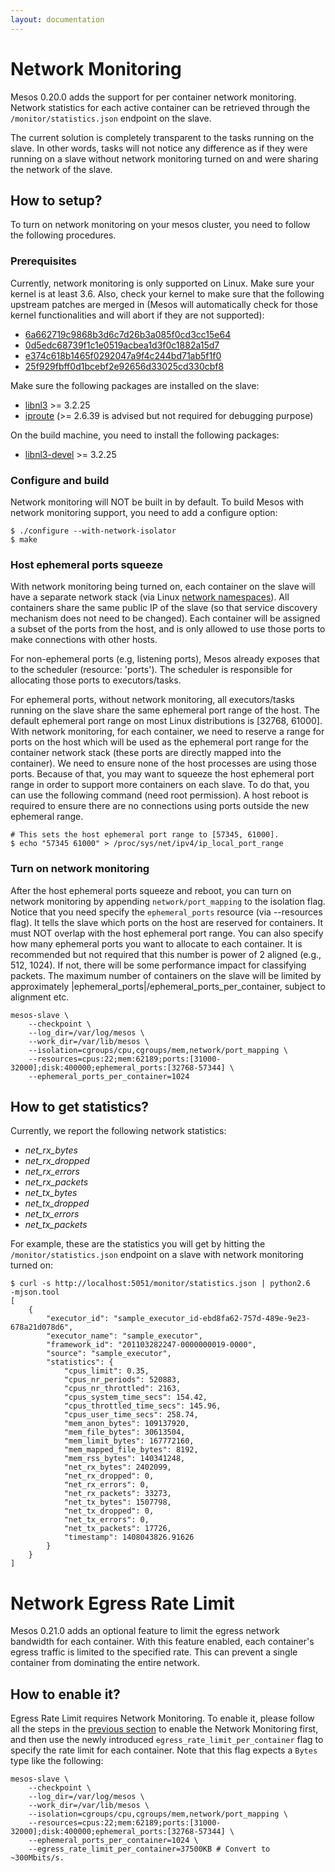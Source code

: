 ```yaml
---
layout: documentation
---
```


# Network Monitoring

Mesos 0.20.0 adds the support for per container network monitoring. Network statistics for each active container can be retrieved through the `/monitor/statistics.json` endpoint on the slave.

The current solution is completely transparent to the tasks running on the slave. In other words, tasks will not notice any difference as if they were running on a slave without network monitoring turned on and were sharing the network of the slave.

## How to setup?

To turn on network monitoring on your mesos cluster, you need to follow the following procedures.

### Prerequisites

Currently, network monitoring is only supported on Linux. Make sure your kernel is at least 3.6. Also, check your kernel to make sure that the following upstream patches are merged in (Mesos will automatically check for those kernel functionalities and will abort if they are not supported):

* [6a662719c9868b3d6c7d26b3a085f0cd3cc15e64](https://github.com/torvalds/linux/commit/6a662719c9868b3d6c7d26b3a085f0cd3cc15e64)
* [0d5edc68739f1c1e0519acbea1d3f0c1882a15d7](https://github.com/torvalds/linux/commit/0d5edc68739f1c1e0519acbea1d3f0c1882a15d7)
* [e374c618b1465f0292047a9f4c244bd71ab5f1f0](https://github.com/torvalds/linux/commit/e374c618b1465f0292047a9f4c244bd71ab5f1f0)
* [25f929fbff0d1bcebf2e92656d33025cd330cbf8](https://github.com/torvalds/linux/commit/25f929fbff0d1bcebf2e92656d33025cd330cbf8)

Make sure the following packages are installed on the slave:

* [libnl3](http://www.infradead.org/~tgr/libnl/) >= 3.2.25
* [iproute](http://www.linuxfoundation.org/collaborate/workgroups/networking/iproute2) (>= 2.6.39 is advised but not required for debugging purpose)

On the build machine, you need to install the following packages:

* [libnl3-devel](http://www.infradead.org/~tgr/libnl/) >= 3.2.25

### Configure and build

Network monitoring will NOT be built in by default. To build Mesos with network monitoring support, you need to add a configure option:

```
$ ./configure --with-network-isolator
$ make
```

### Host ephemeral ports squeeze

With network monitoring being turned on, each container on the slave will have a separate network stack (via Linux [network namespaces](http://lwn.net/Articles/580893/)). All containers share the same public IP of the slave (so that service discovery mechanism does not need to be changed). Each container will be assigned a subset of the ports from the host, and is only allowed to use those ports to make connections with other hosts.

For non-ephemeral ports (e.g, listening ports), Mesos already exposes that to the scheduler (resource: 'ports'). The scheduler is responsible for allocating those ports to executors/tasks.

For ephemeral ports, without network monitoring, all executors/tasks running on the slave share the same ephemeral port range of the host. The default ephemeral port range on most Linux distributions is [32768, 61000]. With network monitoring, for each container, we need to reserve a range for ports on the host which will be used as the ephemeral port range for the container network stack (these ports are directly mapped into the container). We need to ensure none of the host processes are using those ports. Because of that, you may want to squeeze the host ephemeral port range in order to support more containers on each slave. To do that, you can use the following command (need root permission). A host reboot is required to ensure there are no connections using ports outside the new ephemeral range.

```
# This sets the host ephemeral port range to [57345, 61000].
$ echo "57345 61000" > /proc/sys/net/ipv4/ip_local_port_range
```

### Turn on network monitoring

After the host ephemeral ports squeeze and reboot, you can turn on network monitoring by appending `network/port_mapping` to the isolation flag. Notice that you need specify the `ephemeral_ports` resource (via --resources flag). It tells the slave which ports on the host are reserved for containers. It must NOT overlap with the host ephemeral port range. You can also specify how many ephemeral ports you want to allocate to each container. It is recommended but not required that this number is power of 2 aligned (e.g., 512, 1024). If not, there will be some performance impact for classifying packets. The maximum number of containers on the slave will be limited by approximately |ephemeral_ports|/ephemeral_ports_per_container, subject to alignment etc.

```
mesos-slave \
	--checkpoint \
	--log_dir=/var/log/mesos \
	--work_dir=/var/lib/mesos \
	--isolation=cgroups/cpu,cgroups/mem,network/port_mapping \
	--resources=cpus:22;mem:62189;ports:[31000-32000];disk:400000;ephemeral_ports:[32768-57344] \
	--ephemeral_ports_per_container=1024
```

## How to get statistics?

Currently, we report the following network statistics:

* _net_rx_bytes_
* _net_rx_dropped_
* _net_rx_errors_
* _net_rx_packets_
* _net_tx_bytes_
* _net_tx_dropped_
* _net_tx_errors_
* _net_tx_packets_

For example, these are the statistics you will get by hitting the `/monitor/statistics.json` endpoint on a slave with network monitoring turned on:

```
$ curl -s http://localhost:5051/monitor/statistics.json | python2.6
-mjson.tool
[
    {
        "executor_id": "sample_executor_id-ebd8fa62-757d-489e-9e23-678a21d078d6",
        "executor_name": "sample_executor",
        "framework_id": "201103282247-0000000019-0000",
        "source": "sample_executor",
        "statistics": {
            "cpus_limit": 0.35,
            "cpus_nr_periods": 520883,
            "cpus_nr_throttled": 2163,
            "cpus_system_time_secs": 154.42,
            "cpus_throttled_time_secs": 145.96,
            "cpus_user_time_secs": 258.74,
            "mem_anon_bytes": 109137920,
            "mem_file_bytes": 30613504,
            "mem_limit_bytes": 167772160,
            "mem_mapped_file_bytes": 8192,
            "mem_rss_bytes": 140341248,
            "net_rx_bytes": 2402099,
            "net_rx_dropped": 0,
            "net_rx_errors": 0,
            "net_rx_packets": 33273,
            "net_tx_bytes": 1507798,
            "net_tx_dropped": 0,
            "net_tx_errors": 0,
            "net_tx_packets": 17726,
            "timestamp": 1408043826.91626
        }
    }
]
```

# Network Egress Rate Limit

Mesos 0.21.0 adds an optional feature to limit the egress network bandwidth for each container. With this feature enabled, each container's egress traffic is limited to the specified rate. This can prevent a single container from dominating the entire network.

## How to enable it?

Egress Rate Limit requires Network Monitoring. To enable it, please follow all the steps in the [previous section](#Network_Monitoring) to enable the Network Monitoring first, and then use the newly introduced `egress_rate_limit_per_container` flag to specify the rate limit for each container. Note that this flag expects a `Bytes` type like the following:

```
mesos-slave \
	--checkpoint \
	--log_dir=/var/log/mesos \
	--work_dir=/var/lib/mesos \
	--isolation=cgroups/cpu,cgroups/mem,network/port_mapping \
	--resources=cpus:22;mem:62189;ports:[31000-32000];disk:400000;ephemeral_ports:[32768-57344] \
	--ephemeral_ports_per_container=1024 \
	--egress_rate_limit_per_container=37500KB # Convert to ~300Mbits/s.
```

